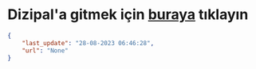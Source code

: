 # Dizipal'a gitmek için [buraya](None) tıklayın
    
```json
{
    "last_update": "28-08-2023 06:46:28",
    "url": "None"
}
```